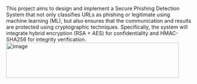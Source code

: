 This project aims to design and implement a Secure Phishing Detection System that not only classifies URLs as phishing or legitimate using machine learning (ML), but also ensures that the communication and results are protected using cryptographic techniques. Specifically, the system will integrate hybrid encryption (RSA + AES) for confidentiality and HMAC-SHA256 for integrity verification.<img width="468" height="97" alt="image" src="https://github.com/user-attachments/assets/0e5e5d57-669b-4cc5-a39f-fb431a2e1121" />
